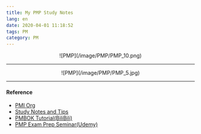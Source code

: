 ```yaml
---
title: My PMP Study Notes
lang: en
date: 2020-04-01 11:18:52
tags: PM
category: PM
---
```


<center>![PMP](/image/PMP/PMP_10.png)</center>
 
----------------------------------------  

<center>![PMP](/image/PMP/PMP_5.jpg)</center>

----------------------------------------  

#### Reference

- [PMI Org](https://www.pmi.org/ "Title") 
- [Study Notes and Tips](https://edward-designer.com/web/pmp/ "Title")
- [PMBOK Tutorial(BiliBili)](https://www.bilibili.com/video/BV1js411K7F6 "Title") 
- [PMP Exam Prep Seminar(Udemy)](https://www.udemy.com/pmp-pmbok6-35-pdus/learn/v4/overview "Title") 